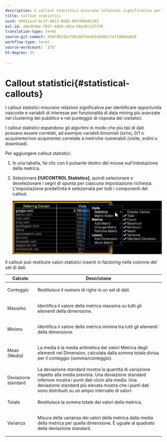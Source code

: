 ```yaml
---
description: I callout statistici misurano relazioni significative per identificare opportunità nascoste e variabili di interesse per funzionalità di data mining più avanzate nel clustering del pubblico e nel punteggio di risposta dei visitatori.
title: Callout statistici
uuid: 04911ac4-bc3f-4813-800b-087d9668a782
exl-id: d4ed540e-f837-4db9-a81e-b8a30c15f270
translation-type: tm+mt
source-git-commit: d9df90242ef96188f4e4b5e6d04cfef196b0a628
workflow-type: tm+mt
source-wordcount: '273'
ht-degree: 3%

---
```


# Callout statistici{#statistical-callouts}

I callout statistici misurano relazioni significative per identificare opportunità nascoste e variabili di interesse per funzionalità di data mining più avanzate nel clustering del pubblico e nel punteggio di risposta dei visitatori.

I callout statistici espandono gli algoritmi in modo che più tipi di dati possano essere correlati, ad esempio variabili binomiali (sì/no, 0/1 o acquirente/non acquirente) correlate a metriche numerabili (visite, ordini o download).

Per aggiungere callout statistici:

1. In una tabella, fai clic con il pulsante destro del mouse sull’intestazione della metrica.
1. Selezionare **[!UICONTROL Statistics]**, quindi selezionare o deselezionare i segni di spunta per ciascuna impostazione richiesta. L&#39;impostazione predefinita è selezionata per tutti i componenti del callout.

   ![](assets/statistical_callouts.png)

Il callout può restituire valori statistici inseriti in factoring nelle colonne del set di dati.

<table id="table_B2A4F9D5938D4756A81ACF6F4D77E63D">
 <thead>
  <tr>
   <th colname="col1" class="entry"> Calcolo </th>
   <th colname="col2" class="entry"> Descrizione </th>
  </tr>
 </thead>
 <tbody>
  <tr>
   <td colname="col1"> Conteggio </td>
   <td colname="col2"><p>Restituisce il numero di righe in un set di dati. </p></td>
  </tr>
  <tr>
   <td colname="col1"> Massimo </td>
   <td colname="col2"><p> Identifica il valore della metrica massima su tutti gli elementi della dimensione. </p></td>
  </tr>
  <tr>
   <td colname="col1"> Minimo </td>
   <td colname="col2"><p> Identifica il valore della metrica minima tra tutti gli elementi della dimensione. </p></td>
  </tr>
  <tr>
   <td colname="col1"> Mean (Media) </td>
   <td colname="col2"><p> La media è la media aritmetica dei valori Metrica degli elementi nel Dimension, calcolata dalla somma totale divisa per il conteggio (somma/conteggio). </p></td>
  </tr>
  <tr>
   <td colname="col1"> Deviazione standard </td>
   <td colname="col2"> La deviazione standard mostra la quantità di variazione rispetto alla media prevista. Una deviazione standard inferiore mostra i punti dati vicini alla media. Una deviazione standard più elevata mostra che i punti dati sono distribuiti su un ampio intervallo di valori. </td>
  </tr>
  <tr>
   <td colname="col1"> Totale </td>
   <td colname="col2"><p> Restituisce la somma totale dei valori della metrica. </p></td>
  </tr>
  <tr>
   <td colname="col1"> Varianza </td>
   <td colname="col2"><p> Misura della varianza dei valori della metrica dalla media della metrica per quella dimensione. È uguale al quadrato della deviazione standard. </p></td>
  </tr>
 </tbody>
</table>
